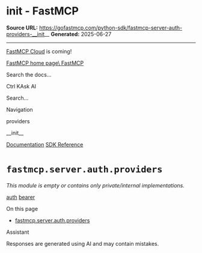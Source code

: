 # __init__ - FastMCP

**Source URL:** https://gofastmcp.com/python-sdk/fastmcp-server-auth-providers-__init__
**Generated:** 2025-06-27

---

[FastMCP Cloud](https://fastmcp.link/x0Kyhy2) is coming!

[FastMCP home page\\
FastMCP](https://gofastmcp.com/)

Search the docs...

Ctrl KAsk AI

Search...

Navigation

providers

\_\_init\_\_

[Documentation](https://gofastmcp.com/getting-started/welcome) [SDK Reference](https://gofastmcp.com/python-sdk/fastmcp-exceptions)

# [​](https://gofastmcp.com/python-sdk/fastmcp-server-auth-providers-__init__\#fastmcp-server-auth-providers)  `fastmcp.server.auth.providers`

_This module is empty or contains only private/internal implementations._

[auth](https://gofastmcp.com/python-sdk/fastmcp-server-auth-auth) [bearer](https://gofastmcp.com/python-sdk/fastmcp-server-auth-providers-bearer)

On this page

- [fastmcp.server.auth.providers](https://gofastmcp.com/python-sdk/fastmcp-server-auth-providers-__init__#fastmcp-server-auth-providers)

Assistant

Responses are generated using AI and may contain mistakes.